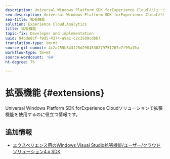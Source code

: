 ```yaml
---
description: Universal Windows Platform SDK forExperience Cloudソリューションで拡張機能を使用するのに役立つ情報です。
seo-description: Universal Windows Platform SDK forExperience Cloudソリューションで拡張機能を使用するのに役立つ情報です。
seo-title: 拡張機能
solution: Experience Cloud,Analytics
title: 拡張機能
topic-fix: Developer and implementation
uuid: 94bde8cf-f9d5-4374-a9a1-c2c3509cdbb7
translation-type: tm+mt
source-git-commit: 4c2a255b343128d2904530279751767e7f99a10a
workflow-type: tm+mt
source-wordcount: '64'
ht-degree: 7%

---
```



# 拡張機能 {#extensions}

Universal Windows Platform SDK forExperience Cloudソリューションで拡張機能を使用するのに役立つ情報です。

## 追加情報

+ [エクスペリエンス用のWindows Visual Studio拡張機能/ユーザー/クラウドソリューション4.x SDK](/help/universal-windows/extensions/win-vse-4x.md)